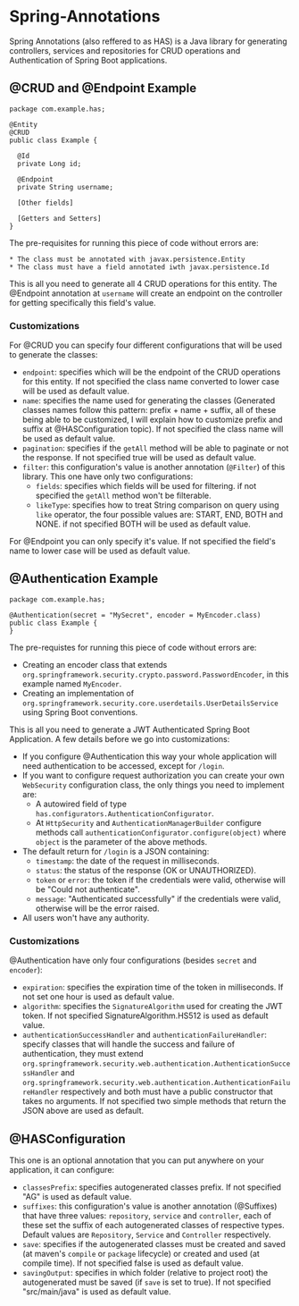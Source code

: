 # Spring-Annotations

Spring Annotations (also reffered to as HAS) is a Java library for generating controllers, services and repositories for CRUD operations and Authentication of Spring Boot applications. 

## @CRUD and @Endpoint Example
```
package com.example.has;

@Entity
@CRUD
public class Example {
  
  @Id
  private Long id;
  
  @Endpoint
  private String username;
  
  [Other fields]
  
  [Getters and Setters]
}
```

  The pre-requisites for running this piece of code without errors are:
  
    * The class must be annotated with javax.persistence.Entity
    * The class must have a field annotated iwth javax.persistence.Id
    
  This is all you need to generate all 4 CRUD operations for this entity.
  The @Endpoint annotation at `username` will create an endpoint on the controller for getting specifically this field's value.
  
### Customizations
  
  For @CRUD you can specify four different configurations that will be used to generate the classes:
    
  * `endpoint`: specifies which will be the endpoint of the CRUD operations for this entity. If not specified the class name converted to lower case will be used as default value.
  * `name`: specifies the name used for generating the classes (Generated classes names follow this pattern: prefix + name + suffix, all of these being able to be customized, I will explain how to customize prefix and suffix at @HASConfiguration topic). If not specified the class name will be used as default value.
  * `pagination`: specifies if the `getAll` method will be able to paginate or not the response. If not specified true will be used as default value.
  * `filter`: this configuration's value is another annotation (`@Filter`) of this library. This one have only two configurations:
    * `fields`: specifies which fields will be used for filtering. if not specified the `getAll` method won't be filterable.
    * `likeType`: specifies how to treat String comparison on query using `like` operator, the four possible values are: START, END, BOTH and NONE. if not specified BOTH will be used as default value.
        
  For @Endpoint you can only specify it's value. If not specified the field's name to lower case will be used as default value.
  
## @Authentication Example
```
package com.example.has;

@Authentication(secret = "MySecret", encoder = MyEncoder.class)
public class Example {
}
```

  The pre-requistes for running this piece of code without errors are:
  
   * Creating an encoder class that extends `org.springframework.security.crypto.password.PasswordEncoder`, in this example named `MyEncoder`.
   * Creating an implementation of `org.springframework.security.core.userdetails.UserDetailsService` using Spring Boot conventions.
    
  This is all you need to generate a JWT Authenticated Spring Boot Application.
  A few details before we go into customizations: 
  
  * If you configure @Authentication this way your whole application will need authentication to be accessed, except for `/login`.
  * If you want to configure request authorization you can create your own `WebSecurity` configuration class, the only things you need to implement are:
    * A autowired field of type `has.configurators.AuthenticationConfigurator`.
    * At `HttpSecurity` and `AuthenticationManagerBuilder` configure methods call `authenticationConfigurator.configure(object)` where `object` is the parameter of the above methods.
  * The default return for `/login` is a JSON containing:
    * `timestamp`: the date of the request in milliseconds.
    * `status`: the status of the response (OK or UNAUTHORIZED).
    * `token` or `error`: the token if the credentials were valid, otherwise will be "Could not  authenticate".
    * `message`: "Authenticated successfully" if the credentials were valid, otherwise will be the error raised.
  * All users won't have any authority.
  
### Customizations

  @Authentication have only four configurations (besides `secret` and `encoder`):
  
  * `expiration`: specifies the expiration time of the token in milliseconds. If not set one hour is used as default value.
  * `algorithm`: specifies the `SignatureAlgorithm` used for creating the JWT token. If not specified SignatureAlgorithm.HS512 is used as default value.
  * `authenticationSuccessHandler` and `authenticationFailureHandler`: specify classes that will handle the success and failure of authentication, they must extend `org.springframework.security.web.authentication.AuthenticationSuccessHandler` and `org.springframework.security.web.authentication.AuthenticationFailureHandler` respectively and both must have a public constructor that takes no arguments. If not specified two simple methods that return the JSON above are used as default.
  
## @HASConfiguration

  This one is an optional annotation that you can put anywhere on your application, it can configure:
  
  * `classesPrefix`: specifies autogenerated classes prefix. If not specified "AG" is used as default value.
  * `suffixes`: this configuration's value is another annotation (@Suffixes) that have three values: `repository`, `service` and `controller`, each of these set the suffix of each autogenerated classes of respective types. Default values are `Repository`, `Service` and `Controller` respectively.
  * `save`: specifies if the autogenerated classes must be created and saved (at maven's `compile` or `package` lifecycle) or created and used (at compile time). If not specified false is used as default value.
  * `savingOutput`: specifies in which folder (relative to project root) the autogenerated must be saved (if `save` is set to true). If not specified "src/main/java" is used as default value.

